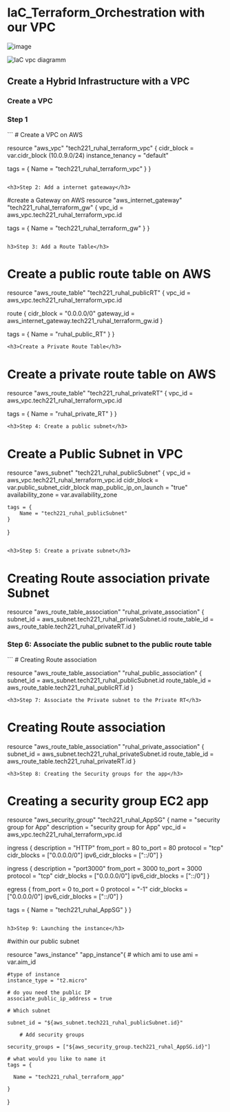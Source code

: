 <h1>IaC_Terraform_Orchestration with our VPC</h1>

![image](https://github.com/Lost-Crow23/IaC_Terraform_Orchestration/assets/126012715/aac128a1-bc37-4b29-813b-04dd452cf0f8)

![IaC vpc diagramm](https://github.com/Lost-Crow23/IaC_Terraform_Orchestration/assets/126012715/5ee6e9e9-9f1d-422e-b7f4-47c9bd41a8e2)

<h2>Create a Hybrid Infrastructure with a VPC</h2>

<h3>Create a VPC</h3>

<h3>Step 1</h3>
```
# Create a VPC on AWS

resource "aws_vpc" "tech221_ruhal_terraform_vpc" {
  cidr_block = var.cidr_block (10.0.9.0/24)
  instance_tenancy = "default"

  tags = {
    Name = "tech221_ruhal_terraform_vpc"
  }
}
```

<h3>Step 2: Add a internet gateaway</h3>

```
#create a Gateway on AWS
resource "aws_internet_gateway" "tech221_ruhal_terraform_gw" {
  vpc_id = aws_vpc.tech221_ruhal_terraform_vpc.id

  tags = {
    Name = "tech221_ruhal_terraform_gw"
  }
}
```

h3>Step 3: Add a Route Table</h3>

```
# Create a public route table on AWS
resource "aws_route_table" "tech221_ruhal_publicRT" {
  vpc_id = aws_vpc.tech221_ruhal_terraform_vpc.id

  route {
    cidr_block = "0.0.0.0/0"
    gateway_id = aws_internet_gateway.tech221_ruhal_terraform_gw.id
  }

  tags = {
    Name = "ruhal_public_RT"
  }
}
```
<h3>Create a Private Route Table</h3>

```
# Create a private route table on AWS
resource "aws_route_table" "tech221_ruhal_privateRT" {
  vpc_id = aws_vpc.tech221_ruhal_terraform_vpc.id

  tags = {
    Name = "ruhal_private_RT"
  }
}
```
<h3>Step 4: Create a public subnet</h3>

```
# Create a Public Subnet in VPC

resource "aws_subnet" "tech221_ruhal_publicSubnet" {
	vpc_id = aws_vpc.tech221_ruhal_terraform_vpc.id
	cidr_block = var.public_subnet_cidr_block
	map_public_ip_on_launch = "true"
	availability_zone = var.availability_zone

	tags = {
		Name = "tech221_ruhal_publicSubnet"
	}

}
```

<h3>Step 5: Create a private subnet</h3>

```
# Creating Route association private Subnet

resource "aws_route_table_association" "ruhal_private_association" {
	subnet_id = aws_subnet.tech221_ruhal_privateSubnet.id
	route_table_id = aws_route_table.tech221_ruhal_privateRT.id
}

<h3>Step 6: Associate the public subnet to the public route table</h3>
```
# Creating Route association

resource "aws_route_table_association" "ruhal_public_association" {
	subnet_id = aws_subnet.tech221_ruhal_publicSubnet.id
	route_table_id = aws_route_table.tech221_ruhal_publicRT.id
}

```
<h3>Step 7: Associate the Private subnet to the Private RT</h3>

```
# Creating Route association 

resource "aws_route_table_association" "ruhal_private_association" {
	subnet_id = aws_subnet.tech221_ruhal_privateSubnet.id
	route_table_id = aws_route_table.tech221_ruhal_privateRT.id
}
```
<h3>Step 8: Creating the Security groups for the app</h3>
```
# Creating a security group EC2 app

resource "aws_security_group" "tech221_ruhal_AppSG" {
  name        = "security group for App"
  description = "security group for App"
  vpc_id      = aws_vpc.tech221_ruhal_terraform_vpc.id

  ingress {
    description      = "HTTP"
    from_port        = 80
    to_port          = 80
    protocol         = "tcp"
    cidr_blocks      = ["0.0.0.0/0"]
    ipv6_cidr_blocks = ["::/0"]
  }

  ingress {
    description      = "port3000"
    from_port        = 3000
    to_port          = 3000
    protocol         = "tcp"
    cidr_blocks      = ["0.0.0.0/0"]
    ipv6_cidr_blocks = ["::/0"]
  }

  egress {
    from_port        = 0
    to_port          = 0
    protocol         = "-1"
    cidr_blocks      = ["0.0.0.0/0"]
    ipv6_cidr_blocks = ["::/0"]
  }

  tags = {
    Name = "tech221_ruhal_AppSG"
  }
}
```

h3>Step 9: Launching the instance</h3>

```
#within our public subnet

resource "aws_instance" "app_instance"{
	# which ami to use
	ami = var.aim_id
	
	#type of instance
	instance_type = "t2.micro"

	# do you need the public IP
	associate_public_ip_address = true

	# Which subnet

	subnet_id = "${aws_subnet.tech221_ruhal_publicSubnet.id}"

        # Add security groups

	security_groups = ["${aws_security_group.tech221_ruhal_AppSG.id}"]

	# what would you like to name it
	tags = {
	
	  Name = "tech221_ruhal_terraform_app"

	} 

}
```
